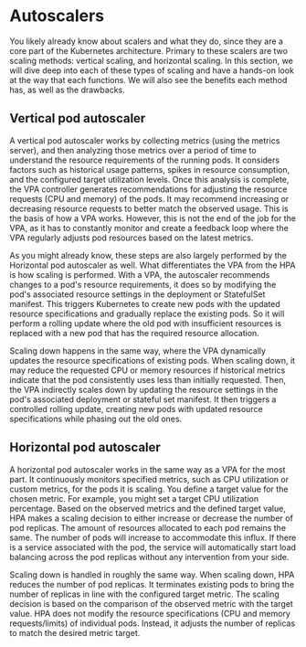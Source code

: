 # Autoscalers

You likely already know about scalers and what they do, since they are a core part of the Kubernetes architecture. Primary to these scalers are two scaling methods: vertical scaling, and horizontal scaling. In this section, we will dive deep into each of these types of scaling and have a hands-on look at the way that each functions. We will also see the benefits each method has, as well as the drawbacks.

## Vertical pod autoscaler

A vertical pod autoscaler works by collecting metrics (using the metrics server), and then analyzing those metrics over a period of time to understand the resource requirements of the running pods. It considers factors such as historical usage patterns, spikes in resource consumption, and the configured target utilization levels. Once this analysis is complete,  the VPA controller generates recommendations for adjusting the resource requests (CPU and memory) of the pods. It may recommend increasing or decreasing resource requests to better match the observed usage. This is the basis of how a VPA works. However, this is not the end of the job for the VPA, as it has to constantly monitor and create a feedback loop where the VPA regularly adjusts pod resources based on the latest metrics.

As you might already know, these steps are also largely performed by the Horizontal pod autoscaler as well. What differentiates the VPA from the HPA is how scaling is performed. With a VPA, the autoscaler recommends changes to a pod's resource requirements, it does so by modifying the pod's associated resource settings in the deployment or StatefulSet manifest. This triggers Kubernetes to create new pods with the updated resource specifications and gradually replace the existing pods. So it will perform a rolling update where the old pod with insufficient resources is replaced with a new pod that has the required resource allocation.

Scaling down happens in the same way, where the VPA dynamically updates the resource specifications of existing pods. When scaling down, it may reduce the requested CPU or memory resources if historical metrics indicate that the pod consistently uses less than initially requested. Then, the VPA indirectly scales down by updating the resource settings in the pod's associated deployment or stateful set manifest. It then triggers a controlled rolling update, creating new pods with updated resource specifications while phasing out the old ones.

## Horizontal pod autoscaler

A horizontal pod autoscaler works in the same way as a VPA for the most part. It continuously monitors specified metrics, such as CPU utilization or custom metrics, for the pods it is scaling. You define a target value for the chosen metric. For example, you might set a target CPU utilization percentage. Based on the observed metrics and the defined target value, HPA makes a scaling decision to either increase or decrease the number of pod replicas. The amount of resources allocated to each pod remains the same. The number of pods will increase to accommodate this influx. If there is a service associated with the pod, the service will automatically start load balancing across the pod replicas without any intervention from your side.

Scaling down is handled in roughly the same way. When scaling down, HPA reduces the number of pod replicas. It terminates existing pods to bring the number of replicas in line with the configured target metric. The scaling decision is based on the comparison of the observed metric with the target value. HPA does not modify the resource specifications (CPU and memory requests/limits) of individual pods. Instead, it adjusts the number of replicas to match the desired metric target.